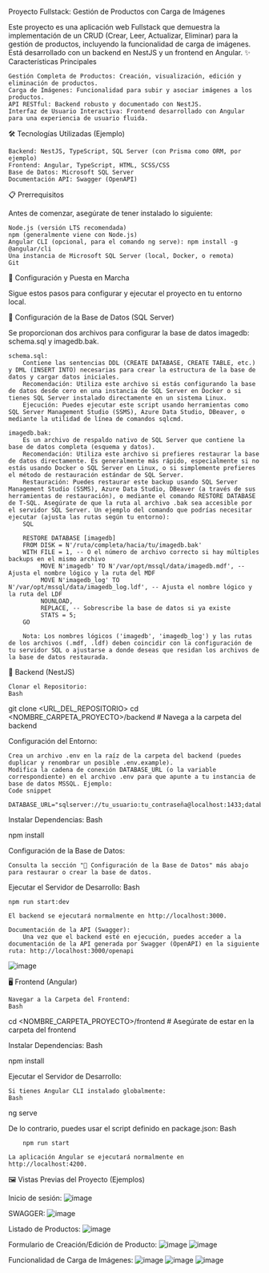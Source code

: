 Proyecto Fullstack: Gestión de Productos con Carga de Imágenes

Este proyecto es una aplicación web Fullstack que demuestra la implementación de un CRUD (Crear, Leer, Actualizar, Eliminar) para la gestión de productos, incluyendo la funcionalidad de carga de imágenes. Está desarrollado con un backend en NestJS y un frontend en Angular.
✨ Características Principales

    Gestión Completa de Productos: Creación, visualización, edición y eliminación de productos.
    Carga de Imágenes: Funcionalidad para subir y asociar imágenes a los productos.
    API RESTful: Backend robusto y documentado con NestJS.
    Interfaz de Usuario Interactiva: Frontend desarrollado con Angular para una experiencia de usuario fluida.

🛠️ Tecnologías Utilizadas (Ejemplo)

    Backend: NestJS, TypeScript, SQL Server (con Prisma como ORM, por ejemplo)
    Frontend: Angular, TypeScript, HTML, SCSS/CSS
    Base de Datos: Microsoft SQL Server
    Documentación API: Swagger (OpenAPI)

📋 Prerrequisitos

Antes de comenzar, asegúrate de tener instalado lo siguiente:

    Node.js (versión LTS recomendada)
    npm (generalmente viene con Node.js)
    Angular CLI (opcional, para el comando ng serve): npm install -g @angular/cli
    Una instancia de Microsoft SQL Server (local, Docker, o remota)
    Git

🚀 Configuración y Puesta en Marcha

Sigue estos pasos para configurar y ejecutar el proyecto en tu entorno local.

💾 Configuración de la Base de Datos (SQL Server)

Se proporcionan dos archivos para configurar la base de datos imagedb: schema.sql y imagedb.bak.

    schema.sql:
        Contiene las sentencias DDL (CREATE DATABASE, CREATE TABLE, etc.) y DML (INSERT INTO) necesarias para crear la estructura de la base de datos y cargar datos iniciales.
        Recomendación: Utiliza este archivo si estás configurando la base de datos desde cero en una instancia de SQL Server en Docker o si tienes SQL Server instalado directamente en un sistema Linux.
        Ejecución: Puedes ejecutar este script usando herramientas como SQL Server Management Studio (SSMS), Azure Data Studio, DBeaver, o mediante la utilidad de línea de comandos sqlcmd.

    imagedb.bak:
        Es un archivo de respaldo nativo de SQL Server que contiene la base de datos completa (esquema y datos).
        Recomendación: Utiliza este archivo si prefieres restaurar la base de datos directamente. Es generalmente más rápido, especialmente si no estás usando Docker o SQL Server en Linux, o si simplemente prefieres el método de restauración estándar de SQL Server.
        Restauración: Puedes restaurar este backup usando SQL Server Management Studio (SSMS), Azure Data Studio, DBeaver (a través de sus herramientas de restauración), o mediante el comando RESTORE DATABASE de T-SQL. Asegúrate de que la ruta al archivo .bak sea accesible por el servidor SQL Server. Un ejemplo del comando que podrías necesitar ejecutar (ajusta las rutas según tu entorno):
        SQL

        RESTORE DATABASE [imagedb]
        FROM DISK = N'/ruta/completa/hacia/tu/imagedb.bak'
        WITH FILE = 1, -- O el número de archivo correcto si hay múltiples backups en el mismo archivo
             MOVE N'imagedb' TO N'/var/opt/mssql/data/imagedb.mdf', -- Ajusta el nombre lógico y la ruta del MDF
             MOVE N'imagedb_log' TO N'/var/opt/mssql/data/imagedb_log.ldf', -- Ajusta el nombre lógico y la ruta del LDF
             NOUNLOAD,
             REPLACE, -- Sobrescribe la base de datos si ya existe
             STATS = 5;
        GO

        Nota: Los nombres lógicos ('imagedb', 'imagedb_log') y las rutas de los archivos (.mdf, .ldf) deben coincidir con la configuración de tu servidor SQL o ajustarse a donde deseas que residan los archivos de la base de datos restaurada.



📁 Backend (NestJS)

    Clonar el Repositorio:
    Bash

git clone <URL_DEL_REPOSITORIO>
cd <NOMBRE_CARPETA_PROYECTO>/backend # Navega a la carpeta del backend

Configuración del Entorno:

    Crea un archivo .env en la raíz de la carpeta del backend (puedes duplicar y renombrar un posible .env.example).
    Modifica la cadena de conexión DATABASE_URL (o la variable correspondiente) en el archivo .env para que apunte a tu instancia de base de datos MSSQL. Ejemplo:
    Code snippet

    DATABASE_URL="sqlserver://tu_usuario:tu_contraseña@localhost:1433;database=imagedb;trustServerCertificate=true"

Instalar Dependencias:
Bash

npm install

Configuración de la Base de Datos:

    Consulta la sección "💾 Configuración de la Base de Datos" más abajo para restaurar o crear la base de datos.

Ejecutar el Servidor de Desarrollo:
Bash

    npm run start:dev

    El backend se ejecutará normalmente en http://localhost:3000.

    Documentación de la API (Swagger):
        Una vez que el backend esté en ejecución, puedes acceder a la documentación de la API generada por Swagger (OpenAPI) en la siguiente ruta: http://localhost:3000/openapi
![image](https://github.com/user-attachments/assets/8ebdb95b-f499-4ccc-98c1-ed95c90fe570)


🖥️ Frontend (Angular)

    Navegar a la Carpeta del Frontend:
    Bash

cd <NOMBRE_CARPETA_PROYECTO>/frontend # Asegúrate de estar en la carpeta del frontend

Instalar Dependencias:
Bash

npm install

Ejecutar el Servidor de Desarrollo:

    Si tienes Angular CLI instalado globalmente:
    Bash

ng serve

De lo contrario, puedes usar el script definido en package.json:
Bash

        npm run start

    La aplicación Angular se ejecutará normalmente en http://localhost:4200.


🖼️ Vistas Previas del Proyecto (Ejemplos)

Inicio de sesión:
![image](https://github.com/user-attachments/assets/ff54511a-c6dd-41cb-9ae7-9711b0ef6ba1)


SWAGGER:
![image](https://github.com/user-attachments/assets/9e07d200-de81-4cdb-8f3c-3d8d4b0d2a51)


Listado de Productos:
![image](https://github.com/user-attachments/assets/e77c7a79-f46a-4579-a278-efebe514864a)


Formulario de Creación/Edición de Producto:
![image](https://github.com/user-attachments/assets/1fa341eb-23d6-4267-b911-145b4c160308)
![image](https://github.com/user-attachments/assets/03118860-3be4-4730-9f1b-b83928d4a0f2)


Funcionalidad de Carga de Imágenes:
![image](https://github.com/user-attachments/assets/8b930b8f-34f8-4ffd-815e-d81e578e4b3c)
![image](https://github.com/user-attachments/assets/4546bb86-4a66-4a59-81e6-b51e3351bb91)
![image](https://github.com/user-attachments/assets/f416c113-c32e-426f-a384-0bf1f1421285)

    
